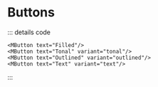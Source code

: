 <script setup>
import MButton from '../../lib/src/components/MButton/MButton.vue'
import ExampleWrapper from '../common/ExampleWrapper.vue'
</script>

# Buttons 

<ExampleWrapper>
    <MButton text="Filled"/>
    <MButton text="Tonal" variant="tonal"/>
    <MButton text="Outlined" variant="outlined"/>
    <MButton text="Text" variant="text"/>
</ExampleWrapper>

::: details code
```vue
<MButton text="Filled"/>
<MButton text="Tonal" variant="tonal"/>
<MButton text="Outlined" variant="outlined"/>
<MButton text="Text" variant="text"/>
```
:::
